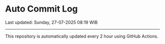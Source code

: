 # Auto Commit Log

Last updated: Sunday, 27-07-2025 08:19 WIB

---

This repository is automatically updated every 2 hour using GitHub Actions.
